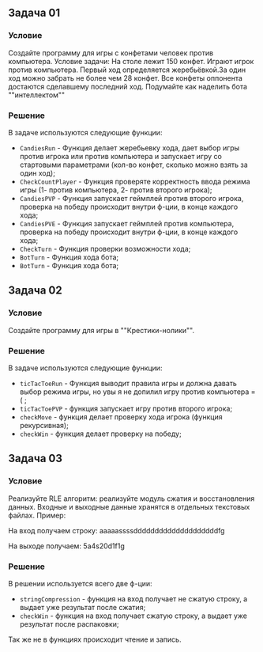 ## Задача 01
### Условие
Создайте программу для игры с конфетами человек против компьютера.
Условие задачи: На столе лежит 150 конфет. Играют игрок против компьютера. Первый ход определяется
жеребьёвкой.За один ход можно забрать не более чем 28 конфет.
Все конфеты оппонента достаются сделавшему последний ход. Подумайте как наделить бота ""интеллектом""

### Решение
В задаче используются следующие функции:
- `CandiesRun` - Функция делает жеребьевку хода, дает выбор игры против игрока или против компьютера и запускает игру со стартовыми параметрами (кол-во конфет, сколько можно взять за один ход);
- `CheckCountPlayer` - Функция проверяте корректность ввода режима игры (1- против компьютера, 2- против второго игрока);
- `CandiesPVP` - Функция запускает геймплей против второго игрока, проверка на победу происходит внутри ф-ции, в конце каждого хода;
- `CandiesPVE` - Функция запускает геймплей против компьютера, проверка на победу происходит внутри ф-ции, в конце каждого хода;
- `CheckTurn` - Функция проверки возможности хода;
- `BotTurn` - Функция хода бота;
- `BotTurn` - Функция хода бота;

## Задача 02
### Условие
Создайте программу для игры в ""Крестики-нолики"".
### Решение
В задаче используются следующие функции:
- `ticTacToeRun` - Функция выводит правила игры и должна давать выбор режима игры, но увы я не допилил игру против компьютера =( ;
- `ticTacToePVP` - функция запускает игру против второго игрока;
- `checkMove` - функция делает проверку хода игрока (функция рекурсивная);
- `checkWin` - функция делает проверку на победу;

## Задача 03
### Условие
Реализуйте RLE алгоритм: реализуйте модуль сжатия и восстановления данных.
Входные и выходные данные хранятся в отдельных текстовых файлах.
Пример:

На вход получаем строку: aaaaassssddddddddddddddddddddfg

На выходе получаем: 5a4s20d1f1g
### Решение
В решении используется всего две ф-ции:
- `stringCompression` - функция на вход получает не сжатую строку, а выдает уже результат после сжатия;
- `checkWin` - функция на вход получает сжатую строку, а выдает уже результат после распаковки;

Так же не в функциях происходит чтение и запись.


